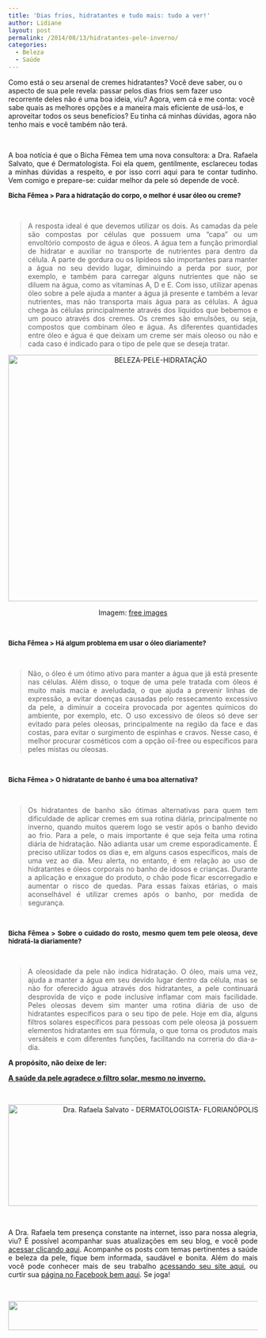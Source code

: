 ```yaml
---
title: 'Dias frios, hidratantes e tudo mais: tudo a ver!'
author: Lidiane
layout: post
permalink: /2014/08/13/hidratantes-pele-inverno/
categories:
  - Beleza
  - Saúde
---
```

Como está o seu arsenal de cremes hidratantes? Você deve saber, ou o aspecto de sua pele revela: passar pelos dias frios sem fazer uso recorrente deles não é uma boa ideia, viu? Agora, vem cá e me conta: você sabe quais as melhores opções e a maneira mais eficiente de usá-los, e aproveitar todos os seus benefícios? Eu tinha cá minhas dúvidas, agora não tenho mais e você também não terá.

&nbsp;

<p style="text-align: justify;">
  A boa notícia é que o Bicha Fêmea tem uma nova consultora: a Dra. Rafaela Salvato, que é Dermatologista. Foi ela quem, gentilmente, esclareceu todas a minhas dúvidas a respeito, e por isso corri aqui para te contar tudinho. Vem comigo e prepare-se: cuidar melhor da pele só depende de você.
</p>

<!--more-->

<p align="justify">
  <strong><span style="font-size: small;">Bicha Fêmea > Para a hidratação do corpo, o melhor é usar óleo ou creme?</span></strong>
</p>

&nbsp;

> <p align="justify">
>   A resposta ideal é que devemos utilizar os dois. As camadas da pele são compostas por células que possuem uma “capa” ou um envoltório composto de água e óleos. A água tem a função primordial de hidratar e auxiliar no transporte de nutrientes para dentro da célula. A parte de gordura ou os lipídeos são importantes para manter a água no seu devido lugar, diminuindo a perda por suor, por exemplo, e também para carregar alguns nutrientes que não se diluem na água, como as vitaminas A, D e E. Com isso, utilizar apenas óleo sobre a pele ajuda a manter a água já presente e também a levar nutrientes, mas não transporta mais água para as células. A água chega às células principalmente através dos líquidos que bebemos e um pouco através dos cremes. Os cremes são emulsões, ou seja, compostos que combinam óleo e água. As diferentes quantidades entre óleo e água é que deixam um creme ser mais oleoso ou não e cada caso é indicado para o tipo de pele que se deseja tratar.
> </p>

<p align="center">
  <a href="https://www.trololodemulher.com.br/2014/08/BELEZA-PELE-HIDRATAÇÃO.jpg"><img class="alignnone size-full wp-image-10273" src="https://www.trololodemulher.com.br/2014/08/BELEZA-PELE-HIDRATAÇÃO.jpg" alt="BELEZA-PELE-HIDRATAÇÃO" width="600" height="498" /></a>
</p>

<p align="center">
  Imagem: <a href="http://www.freeimages.com/" target="_blank" rel="noopener noreferrer">free images</a>
</p>

&nbsp;

<p align="justify">
  <strong><span style="font-size: small;">Bicha Fêmea > Há algum problema em usar o óleo diariamente?</span></strong>
</p>

&nbsp;

> <p align="justify">
>   Não, o óleo é um ótimo ativo para manter a água que já está presente nas células. Além disso, o toque de uma pele tratada com óleos é muito mais macia e aveludada, o que ajuda a prevenir linhas de expressão, a evitar doenças causadas pelo ressecamento excessivo da pele, a diminuir a coceira provocada por agentes químicos do ambiente, por exemplo, etc. O uso excessivo de óleos só deve ser evitado para peles oleosas, principalmente na região da face e das costas, para evitar o surgimento de espinhas e cravos. Nesse caso, é melhor procurar cosméticos com a opção oil-free ou específicos para peles mistas ou oleosas.
> </p>

&nbsp;

<p align="justify">
  <strong><span style="font-size: small;">Bicha Fêmea > O hidratante de banho é uma boa alternativa?</span></strong>
</p>

&nbsp;

> <p align="justify">
>   Os hidratantes de banho são ótimas alternativas para quem tem dificuldade de aplicar cremes em sua rotina diária, principalmente no inverno, quando muitos querem logo se vestir após o banho devido ao frio. Para a pele, o mais importante é que seja feita uma rotina diária de hidratação. Não adianta usar um creme esporadicamente. É preciso utilizar todos os dias e, em alguns casos específicos, mais de uma vez ao dia. Meu alerta, no entanto, é em relação ao uso de hidratantes e óleos corporais no banho de idosos e crianças. Durante a aplicação e enxague do produto, o chão pode ficar escorregadio e aumentar o risco de quedas. Para essas faixas etárias, o mais aconselhável é utilizar cremes após o banho, por medida de segurança.
> </p>

&nbsp;

<p align="justify">
  <strong><span style="font-size: small;">Bicha Fêmea > Sobre o cuidado do rosto, mesmo quem tem pele oleosa, deve hidratá-la diariamente?</span></strong>
</p>

&nbsp;

> <p align="justify">
>   A oleosidade da pele não indica hidratação. O óleo, mais uma vez, ajuda a manter a água em seu devido lugar dentro da célula, mas se não for oferecido água através dos hidratantes, a pele continuará desprovida de viço e pode inclusive inflamar com mais facilidade. Peles oleosas devem sim manter uma rotina diária de uso de hidratantes específicos para o seu tipo de pele. Hoje em dia, alguns filtros solares específicos para pessoas com pele oleosa já possuem elementos hidratantes em sua fórmula, o que torna os produtos mais versáteis e com diferentes funções, facilitando na correria do dia-a-dia.
> </p>

<p align="justify">
  <strong>A propósito, não deixe de ler:</strong>
</p>

<p align="justify">
  <a href="http://www.trololodemulher.com.br/2012/07/23/saude-beleza-pele-inverno/" target="_blank" rel="noopener noreferrer"><strong>A saúde da pele agradece o filtro solar, mesmo no inverno.</strong></a>
</p>

&nbsp;

<p align="center">
  <a href="https://www.trololodemulher.com.br/2014/08/Dra.-Rafaela-Salvato-DERMATOLOGISTA-FLORIANÓPOLIS.png"><img class="alignnone size-full wp-image-10276" src="https://www.trololodemulher.com.br/2014/08/Dra.-Rafaela-Salvato-DERMATOLOGISTA-FLORIANÓPOLIS.png" alt="Dra. Rafaela Salvato - DERMATOLOGISTA- FLORIANÓPOLIS" width="600" height="205" /></a>
</p>

&nbsp;

<p align="justify">
  A Dra. Rafaela tem presença constante na internet, isso para nossa alegria, viu? É possível acompanhar suas atualizações em seu blog, e você pode <a href="http://www.blografaelasalvato.med.br/" target="_blank" rel="noopener noreferrer">acessar clicando aqui</a>. Acompanhe os posts com temas pertinentes a saúde e beleza da pele, fique bem informada, saudável e bonita. Além do mais você pode conhecer mais de seu trabalho <a href="http://rafaelasalvato.com.br/" target="_blank" rel="noopener noreferrer">acessando seu site aqui</a>, ou curtir sua <a href="https://www.facebook.com/rafaelasalvatodermatologia" target="_blank" rel="noopener noreferrer">página no Facebook bem aqui</a>. Se joga!
</p>

&nbsp;

<p align="center">
  <a href="http://feedburner.google.com/fb/a/mailverify?uri=blogbichafemea&loc=pt_BR" target="_blank" rel="noopener noreferrer"><img class="alignnone size-full wp-image-8451" title="Assine o Bicha Fêmea grátis!" src="https://www.trololodemulher.com.br/2012/01/rodapé.png" alt="" width="600" height="59" /></a>
</p>

&nbsp;

<p align="center">